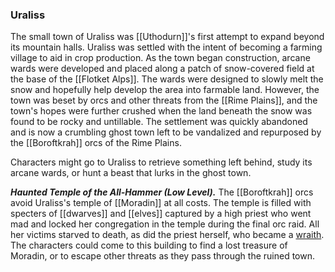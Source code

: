 ### Uraliss

The small town of Uraliss was [[Uthodurn]]'s first attempt to expand beyond its mountain halls. Uraliss was settled with the intent of becoming a farming village to aid in crop production. As the town began construction, arcane wards were developed and placed along a patch of snow-covered field at the base of the [[Flotket Alps]]. The wards were designed to slowly melt the snow and hopefully help develop the area into farmable land. However, the town was beset by orcs and other threats from the [[Rime Plains]], and the town's hopes were further crushed when the land beneath the snow was found to be rocky and untillable. The settlement was quickly abandoned and is now a crumbling ghost town left to be vandalized and repurposed by the [[Boroftkrah]] orcs of the Rime Plains.

Characters might go to Uraliss to retrieve something left behind, study its arcane wards, or hunt a beast that lurks in the ghost town.

_**Haunted Temple of the All-Hammer (Low Level).**_ The [[Boroftkrah]] orcs avoid Uraliss's temple of [[Moradin]] at all costs. The temple is filled with specters of [[dwarves]] and [[elves]] captured by a high priest who went mad and locked her congregation in the temple during the final orc raid. All her victims starved to death, as did the priest herself, who became a [wraith](https://www.dndbeyond.com/monsters/wraith). The characters could come to this building to find a lost treasure of Moradin, or to escape other threats as they pass through the ruined town.